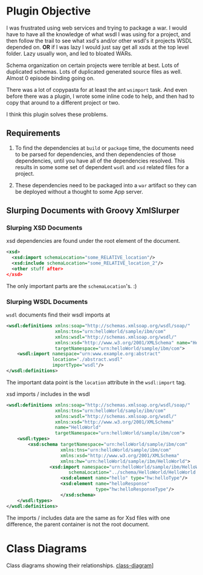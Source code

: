 # Plugin Objective

I was frustrated using web services and trying to package a war.  I
would have to have all the knowledge of what wsdl I was using for a project, and
then follow the trail to see what xsd's and/or other wsdl's it projects WSDL
depended on. **OR** if I was lazy I would just say get all xsds at the top level
folder.  Lazy usually won, and led to bloated WARs.

Schema organization on certain projects were terrible at best.  Lots of
duplicated schemas.  Lots of duplicated generated source files as well.  Almost
0 episode binding going on.

There was a lot of copypasta for at least the ant `wsimport` task.  And even
before there was a plugin, I wrote some inline code to help, and then had to
copy that around to a different project or two.

I think this plugin solves these problems.

## Requirements

1. To find the dependencies at `build` or `package` time, the documents need to
   be parsed for dependencies, and then dependencies of those dependencies,
   until you have all of the dependencies resolved. This results in some some
   set of dependent `wsdl` and `xsd` related files for a project.

2. These dependencies  need to be packaged into a `war` artifact so they can be
   deployed without a thought to some App server.


## Slurping Documents with Groovy XmlSlurper

### Slurping XSD Documents

xsd dependencies are found under the root
element of the document.

```xsd
<xsd>
  <xsd:import schemaLocation="some_RELATIVE_location"/>
  <xsd:include schemaLocation="some_RELATIVE_location_2"/>
  <other stuff after>
</xsd>
```

The only important parts are the `schemaLocation`'s. :)

### Slurping WSDL Documents

`wsdl` documents find their wsdl imports at

```wsdl
<wsdl:definitions xmlns:soap="http://schemas.xmlsoap.org/wsdl/soap/"
                  xmlns:tns="urn:helloWorld/sample/ibm/com"
				  xmlns:wsdl="http://schemas.xmlsoap.org/wsdl/"
				  xmlns:xsd="http://www.w3.org/2001/XMLSchema" name="HelloWorld"
				  targetNamespace="urn:helloWorld/sample/ibm/com">
	<wsdl:import namespace="urn:www.example.org:abstract"
	             location="./abstract.wsdl"
				 importType="wsdl"/>
</wsdl:definitions>
```
The important data point is the `location` attribute in the `wsdl:import` tag.

xsd imports / includes in the wsdl

```wsdl
<wsdl:definitions xmlns:soap="http://schemas.xmlsoap.org/wsdl/soap/"
                  xmlns:tns="urn:helloWorld/sample/ibm/com"
				  xmlns:wsdl="http://schemas.xmlsoap.org/wsdl/"
				  xmlns:xsd="http://www.w3.org/2001/XMLSchema"
				  name="HelloWorld"
				  targetNamespace="urn:helloWorld/sample/ibm/com">
	<wsdl:types>
	    <xsd:schema targetNamespace="urn:helloWorld/sample/ibm/com"
		            xmlns:tns="urn:helloWorld/sample/ibm/com"
					xmlns:xsd="http://www.w3.org/2001/XMLSchema"
					xmlns:hw="urn:helloWorld/sample/ibm/HelloWorld">
				<xsd:import namespace="urn:helloWorld/sample/ibm/HelloWorld"
				       schemaLocation="../schema/HelloWorld/HelloWorld.xsd"/>
					<xsd:element name="hello" type="hw:helloType"/>
					<xsd:element name="helloResponse"
					             type="hw:helloResponseType"/>
					</xsd:schema>
	</wsdl:types>
</wsdl:definitions>
```
The imports / includes data are the same as for Xsd files with one difference,
the parent container is not the root document.

# Class Diagrams

Class diagrams showing their relationships.
[class-diagram](./img/class-diagram.jpg "wsdl plugin classes")]
